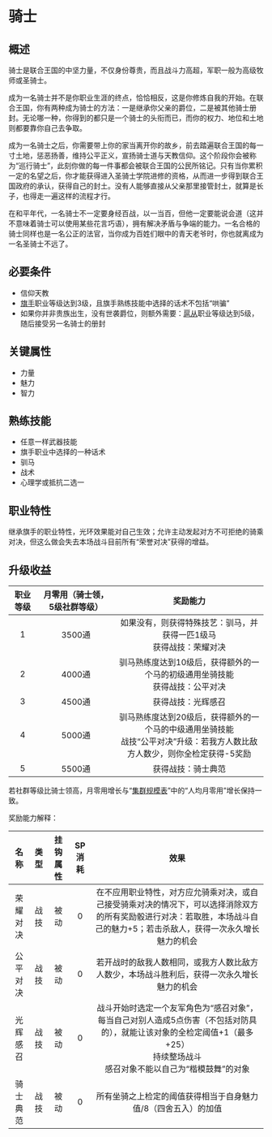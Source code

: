 # 骑士

## 概述

骑士是联合王国的中坚力量，不仅身份尊贵，而且战斗力高超，军职一般为高级牧师或圣骑士。

成为一名骑士并不是你职业生涯的终点，恰恰相反，这是你修炼自我的开始。在联合王国，你有两种成为骑士的方法：一是继承你父亲的爵位，二是被其他骑士册封。无论哪一种，你得到的都只是一个骑士的头衔而已，而你的权力、地位和土地则都要靠你自己去争取。

成为一名骑士之后，你需要带上你的家当离开你的故乡，前去踏遍联合王国的每一寸土地，惩恶扬善，维持公平正义，宣扬骑士道与天教信仰。这个阶段你会被称为“巡行骑士”，此刻你做的每一件事都会被联合王国的公民所铭记。只有当你累积一定的名望之后，你才能获得进入圣骑士学院进修的资格，从而进一步得到联合王国政府的承认，获得自己的封土。没有人能够直接从父亲那里接管封土，就算是长子，也得走一遍这样的流程才行。

在和平年代，一名骑士不一定要身经百战，以一当百，但他一定要能说会道（这并不意味着骑士可以使用某些花言巧语），拥有解决矛盾与争端的能力。一名合格的骑士同样也是一名公正的法官，当你成为百姓们眼中的青天老爷时，你也就离成为一名圣骑士不远了。

## 必要条件

* 信仰天教
* <a href="../../../basicJob/Standard-bearer" target="_blank">旗手</a>职业等级达到3级，且旗手熟练技能中选择的话术不包括“哄骗”
* 如果你并非贵族出生，没有世袭爵位，则额外需要：<a href="../squire" target="_blank">扈从</a>职业等级达到5级，随后接受另一名骑士的册封

## 关键属性

* 力量
* 魅力
* 智力

## 熟练技能

* 任意一样武器技能
* 旗手职业中选择的一种话术
* 驯马
* 战术
* 心理学或抵抗二选一
  
## 职业特性

继承旗手的职业特性，光环效果能对自己生效；允许主动发起对方不可拒绝的骑乘对决，但这么做会失去本场战斗目前所有“荣誉对决”获得的增益。

## 升级收益

职业等级|月零用（骑士领，5级社群等级）|奖励能力
:--:|:--:|:--:
1|3500通|如果没有，则获得特殊技艺：驯马，并获得一匹1级马<br>获得战技：荣耀对决
2|4000通|驯马熟练度达到10级后，获得额外的一个马的初级通用坐骑技能<br>获得战技：公平对决
3|4500通|获得战技：光辉感召
4|5000通|驯马熟练度达到20级后，获得额外的一个马的中级通用坐骑技能<br>战技“公平对决”升级：若我方人数比敌方人数少，则你全检定获得-5奖励
5|5500通|获得战技：骑士典范

若社群等级比骑士领高，月零用增长与“<a href="../../../scaleList" target="_blank">集群规模表</a>”中的“人均月零用”增长保持一致。

奖励能力解释：

名称|类型|挂钩属性|SP消耗|效果
:--:|:--:|:--:|:--:|:--:
荣耀对决|战技|被动|0|在不应用职业特性，对方应允骑乘对决，或自己接受骑乘对决的情况下，可以选择消除双方的所有奖励骰进行对决：若取胜，本场战斗自己的魅力+5；若击杀敌人，获得一次永久增长魅力的机会
公平对决|战技|被动|0|若开战时的敌我人数相同，或我方人数比敌方人数少，本场战斗胜利后，获得一次永久增长魅力的机会
光辉感召|战技|被动|0|战斗开始时选定一个友军角色为“感召对象”，每当自己对别人造成5点伤害（不包括对防具的），就能让该对象的全检定阈值+1（最多+25）<br>持续整场战斗<br>感召对象不能以自己为“楷模鼓舞”的对象
骑士典范|战技|被动|0|所有坐骑之上检定的阈值获得相当于自身魅力值/8（四舍五入）的加值
